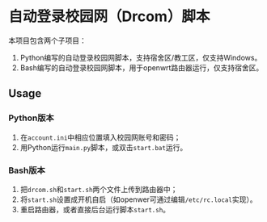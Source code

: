 # 自动登录校园网（Drcom）脚本

本项目包含两个子项目：

1. Python编写的自动登录校园网脚本，支持宿舍区/教工区，仅支持Windows。
2. Bash编写的自动登录校园网脚本，用于openwrt路由器运行，仅支持宿舍区。

## Usage

### Python版本

1. 在`account.ini`中相应位置填入校园网账号和密码；
2. 用Python运行`main.py`脚本，或双击`start.bat`运行。

### Bash版本

1. 把`drcom.sh`和`start.sh`两个文件上传到路由器中；
2. 将`start.sh`设置成开机自启（如openwer可通过编辑`/etc/rc.local`实现）。
3. 重启路由器，或者直接后台运行脚本`start.sh`。